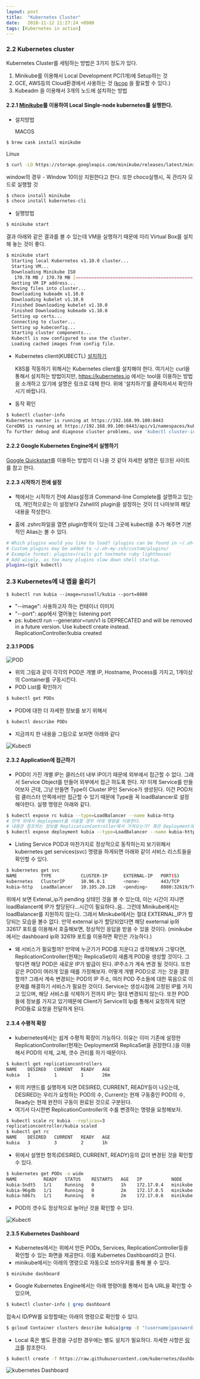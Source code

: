 ```yaml
---
layout: post
title:  "Kubernetes Cluster"
date:   2018-11-12 11:27:24 +0900
tags: [Kubernetes in action]
---
```

### 2.2 Kubernetes cluster

Kubernetes Cluster를 세팅하는 방법은 3가지 정도가 있다.

1. Minikube를 이용해서 Local Development PC(1개)에 Setup하는 것
2. GCE, AWS등의 Cloud환경에서 사용하는 것 ([kcop](https://github.com/kubernetes/kops) 을 활요할 수 있다.)
3. Kubeadm 을 이용해서 3개의 노드에 설치하는 방법

#### 2.2.1 [Minikube](https://github.com/kubernetes/minikube)를 이용하여 Local Single-node kubernetes를 실행한다.

- 설치방법

  MACOS
```sh
$ brew cask install minikube
```

  Linux
```sh
$ curl -LO https://storage.googleapis.com/minikube/releases/latest/minikube-linux-amd64 && sudo install minikube-linux-amd64 /usr/local/bin/minikube
```

  window의 경우 - Window 10이상 지원한다고 한다. 또한 choco실행시, 꼭 관리자 모드로 실행할 것
```sh
$ choco install minikube
$ choco install kubernetes-cli
```
- 실행방법
```sh
$ minikube start
```
  결과
  아래와 같은 결과를 볼 수 있는데 VM을 실행하기 때문에 미리 Virtual Box를 설치해 놓는 것이 좋다.
```sh
$ minikube start
  Starting local Kubernetes v1.10.0 cluster...
  Starting VM...
  Downloading Minikube ISO
   170.78 MB / 170.78 MB [============================================] 100.00% 0s
  Getting VM IP address...
  Moving files into cluster...
  Downloading kubeadm v1.10.0
  Downloading kubelet v1.10.0
  Finished Downloading kubelet v1.10.0
  Finished Downloading kubeadm v1.10.0
  Setting up certs...
  Connecting to cluster...
  Setting up kubeconfig...
  Starting cluster components...
  Kubectl is now configured to use the cluster.
  Loading cached images from config file.
```
- Kubernetes client(KUBECTL) [설치하기](https://kubernetes.io/docs/tasks/tools/install-kubectl/#install-kubectl)

  K8S를 작동하기 위해서는 Kubernetes client를 설치해야 한다. 여기서는 curl을 통해서 설치하는 방법이지만, https://kubernetes.io 에서는 tool을 이용하는 방법을 소개하고 있기에
  설명은 링크로 대체 한다. 위에 '설치하기'를 클릭하셔서 확인하시기 바랍니다.

- 동작 확인

```sh
$ kubectl cluster-info
Kubernetes master is running at https://192.168.99.100:8443
CoreDNS is running at https://192.168.99.100:8443/api/v1/namespaces/kube-system/services/kube-dns:dns/proxy
To further debug and diagnose cluster problems, use 'kubectl cluster-info dump'.
```

#### 2.2.2 Google Kubernetes Engine에서 실행하기
 [Google Quickstart](https://cloud.google.com/kubernetes-engine/docs/quickstart)를 이용하는 방법이 더 나을 것 같아 자세한 설명은 링크된 사이트를 참고 한다.

#### 2.2.3 시작하기 전에 설정

  - 책에서는 시작하기 전에 Alias설정과 Command-line Complete를 설명하고 있는데, 개인적으로는 이 설정보다 Zshell의 plugin을 설정하는 것이 더 나아보여 해당 내용을 작성한다.

  - 홈에 .zshrc파일을 열면 plugin항목이 있는데 그곳에 kubectl을 추가 해주면 기본적인 Alias는 볼 수 있다.
```sh
# Which plugins would you like to load? (plugins can be found in ~/.oh-my-zsh/plugins/*)
# Custom plugins may be added to ~/.oh-my-zsh/custom/plugins/
# Example format: plugins=(rails git textmate ruby lighthouse)
# Add wisely, as too many plugins slow down shell startup.
plugins=(git kubectl)
```

### 2.3 Kubernetes에 내 앱을 올리기

```
$ kubectl run kubia --image=russell/kubia --port=8080
```

   - "--image": 사용하고자 하는 컨테이너 이미지
   - "--port": app에서 열어놓는 listening port
   - ps: kubectl run --generator=run/v1 is DEPRECATED and will be removed in a future version. Use kubectl create instead. ReplicationController/kubia created

#### 2.3.1 PODS
![POD](https://raw.githubusercontent.com/act-coe/act-coe.github.io/master/images/chapter2/figure2.5.png)
  - 위의 그림과 같이 각각의 POD은 개별 IP, Hostname, Process를 가지고, 1개이상의 Container를 구동시킨다.
  - POD List를 확인하기
```sh
$ kubectl get PODs
```

  - POD에 대한 더 자세한 정보를 보기 위해서  
```sh
$ kubectl describe PODs
```

  - 지금까지 한 내용을 그림으로 보자면 아래와 같다

![Kubectl](https://raw.githubusercontent.com/act-coe/act-coe.github.io/master/images/chapter2/figure2.6.png)

#### 2.3.2 Application에 접근하기

  - POD이 가진 개별 IP는 클러스터 내부 IP이기 때문에 외부에서 접근할 수 없다. 그래서 Service Object를 만들어 외부에서 접근 하도록 한다. 자! 이제 Service를 만들어보자 근데, 그냥 만들면 Type이 Cluster IP인 Service가 생성된다. 이건 POD처럼 클러스터 안쪽에서만 접근할 수 있기 때문에 Type을 꼭 loadBalancer로 설정해야한다. 실행 명령은 아래와 같다.
```sh
$ kubectl expose rc kubia --type=LoadBalancer --name kubia-http
# 만약 위에서 deployment를 이용할 경우 아래 명령을 이용한다.
# 내용은 참조하는 정보를 ReplicationController에서 가져오는가? 혹은 Deployment에서 가져오는 가의 차이다.
$ kubectl expose deployment kubia --type=LoadBalancer --name kubia-http
```

  - Listing Service
  POD과 마찬가지로 정상적으로 동작하는지 보기위해서 kubernetes get services(svc) 명령을 하게되면 아래와 같이 서비스 리스트들을 확인할 수 있다.
```sh
$ kubernetes get svc
NAME         TYPE           CLUSTER-IP      EXTERNAL-IP   PORT(S)          AGE
kubernetes   ClusterIP      10.96.0.1       <none>        443/TCP          1h
kubia-http   LoadBalancer   10.105.20.128   <pending>     8080:32619/TCP   28s
```
  위에서 보면 Extenal_ip가 pending 상태인 것을 볼 수 있는데, 이는 시간이 지나면 loadBalancer에 IP가 할당된다...시간이 필요하다..음.. 그런데 Minikube에서는 loadBalancer를 지원하지 않는다. 그래서 Minikube에서는 절대 EXTERNAL_IP가 할당되는 모습을 볼수 없다.
  만약 external ip가 할당되었다면 해당 exeternal ip와 32617 포트를 이용해서 호출해보면, 정상적인 응답을 받을 수 있을 것이다.
  (minikube에서는 dashboard ip와 32619 포트를 이용하면 확인은 가능하다.)
  - 왜 서비스가 필요할까? 만약에 누군가가 POD를 지운다고 생각해보자 그렇다면, ReplicationController(현재는 ReplicaSet)이 새롭게 POD을 생성할 것이다. 그렇다면 해당 POD은 새로운 IP가 발급이 된다. IP주소가 계속 변경 될 것이다. 또한 같은 POD이 여러개 있을 때를 가정해보자. 어떻게 개별 POD으로 가는 것을 결정 할까? 그래서  계속 변경되는 POD의 IP 주소, 여러 POD 주소들에 대한 묶음으로 이 문제를 해결하기 서비스가 필요한 것이다. Service는 생성시점에 고정된 IP를 가지고 있으며, 해당 서비스를 삭제하기 전까지 IP는 절대 변경되지 않는다. 또한 POD들에 정보를 가지고 있기때문에 Client가 Service의 Ip를 통해서 요청하게 되면 POD들로 요청을 전달하게 된다.

#### 2.3.4 수평적 확장
  - kubernetes에서는 쉽게 수평적 확장이 가능하다. 이유는 이미 기존에 설정한 ReplicationController(현재는 Deployment와 ReplicaSet을 권장한다.)을 이용해서 POD의 삭제, 교체, 갯수 관리를 하기 때문이다.
```sh
$ kubectl get replicationcontrollers
NAME    DESIRED   CURRENT   READY   AGE
kubia   1         1         1       26m
```
  - 위의 커맨드를 실행하게 되면 DESIRED, CURRENT, READY등이 나오는데, DESIRED는 우리가 요청하는 POD의 수, Current는 현재 구동중인 POD의 수, Ready는 현재 완전이 구동이 완료된 것으로 구분된다.
  - 여기서 다시한번 ReplicationController의 수를 변경하는 명령을 요청해보자.
```sh
$ kubectl scale rc kubia --replicas=3
replicationcontroller/kubia scaled
$ kubectl get rc
NAME    DESIRED   CURRENT   READY   AGE
kubia   3         3         2       1h
```
  - 위에서 설명한 항목(DESIRED, CURRENT, READY)등의 값이 변경된 것을 확인할 수 있다.
```sh
$ kubernetes get PODs -o wide
NAME          READY   STATUS    RESTARTS   AGE   IP           NODE
kubia-5ndt5   1/1     Running   0          1h    172.17.0.4   minikube
kubia-96gdb   1/1     Running   0          2m    172.17.0.5   minikube
kubia-h867s   1/1     Running   0          2m    172.17.0.6   minikube
```
  - POD의 갯수도 정상적으로 늘어난 것을 확인할 수 있다.

![Kubectl](https://raw.githubusercontent.com/act-coe/act-coe.github.io/master/images/chapter2/figure2.8.png)

#### 2.3.5 Kubernetes Dashboard

  - Kubernetes에서는 위에서 만든 PODs, Services, ReplicationController등을 확인할 수 있는 화면을 제공한다. 이를 Kubernetes Dashboard라고 한다.
  - minikube에서는 아래의 명령으로 자동으로 브라우저를 통해 볼 수 있다.
```sh
$ minikube dashboard
```
  - Google Kubernetes Engine에서는 아래 명령어를 통해서 접속 URL을 확인할 수 있으며,
```sh
$ kubectl cluster-info | grep dashboard
```
  접속시 ID/PW를 요청할때는 아래의 명령으로 확인할 수 있다.
```sh
$ gcloud Container clusters describe kubia|grep -E "(username|password):"
```
  - Local 혹은 별도 환경을 구성한 경우에는 별도 설치가 필요하다. 자세한 사항은 [링크](https://kubernetes.io/docs/tasks/access-application-cluster/web-ui-dashboard/)를 참조한다.
```sh
$ kubectl create -f https://raw.githubusercontent.com/kubernetes/dashboard/master/src/deploy/recommended/kubernetes-dashboard.yaml
```

![kubernetes Dashboard](https://raw.githubusercontent.com/act-coe/act-coe.github.io/master/images/chapter2/figure2.9.png)
